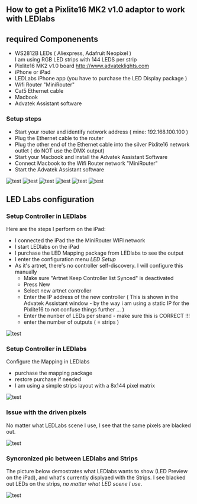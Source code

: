
## How to get a Pixlite16 MK2 v1.0 adaptor to work with LEDlabs

## required Componenents   
- WS2812B LEDs ( Aliexpress, Adafruit Neopixel )  
  I am using RGB LED strips with 144 LEDS per strip 
- Pixlite16 MK2 v1.0 board http://www.advateklights.com
- iPhone or iPad 
- LEDLabs iPhone app (you have to purchase the LED Display package ) 
- Wifi Router "MiniRouter"  
- Cat5 Ethernet cable 
- Macbook 
- Advatek Assistant software   


### Setup steps 
- Start your router and identify network address ( mine: 192.168.100.100 ) 
- Plug the Ethernet cable to the router 
- Plug the other end of the Ethernet cable into the silver Pixlite16 network outlet ( do NOT use the DMX output) 
- Start your Macbook and install the Advatek Assistant Software 
- Connect Macbook to the Wifi Router network "MiniRouter" 
- Start the Advatek Assistant software 

![test](pics/advatek_conf_1.jpg "Configuraton #1")
![test](pics/advatek_conf_2.jpg "Configuraton #2")
![test](pics/advatek_conf_2A.jpg "Configuraton #2A")
![test](pics/advatek_conf_3.jpg "Configuraton #3")
![test](pics/advatek_conf_4.jpg "Configuraton #4")
![test](pics/advatek_conf_5.jpg "Configuraton #5")


## LED Labs configuration 

### Setup Controller in LEDlabs  
Here are the steps I perform on the iPad:

- I connected the iPad the the MiniRouter WIFI network
- I start LEDlabs on the iPad
- I purchase the LED Mapping package from LEDlabs to see the output 
- I enter the configuration menu *LED Setup*
- As it's artnet, there's no controller self-discovery. I will configure this manually 
  - Make sure "Artnet Keep Controller list Synced" is deactivated 
  - Press New 
  - Select new artnet controller
  - Enter the IP address of the new controller ( This is shown in the Advatek Assistant window - by the way i am using a static IP for the Pixlite16 to not confuse things further ... )  
  - Enter the nunber of LEDs per strand - make sure this is CORRECT !!! 
  - enter the number of outputs ( = strips ) 

![test](pics/ledlabs_1.jpg "Ledlabs Configuraton #1") 


### Setup Controller in LEDlabs   
Configure the Mapping in LEDlabs 

- purchase the mapping package 
- restore purchase if needed 
- I am using a simple strips layout with a 8x144 pixel matrix 

![test](pics/ledlabs_2.jpg "Ledlabs Configuraton #2") 

### Issue with the driven pixels 

No matter what LEDLabs scene I use, I see that the same pixels are blacked out. 

![test](pics/strips_issue.jpg "Ledlabs Issue #1") 

### Syncronized pic between LEDlabs and Strips 
The picture below demostrates what LEDlabs wants to show (LED Preview on the iPad), and what's currently displyaed with the Strips. I see blacked out LEDs on the strips, *no matter what LED scene I use*.


![test](pics/strips_issue_2.jpg "Ledlabs Issue #2")

